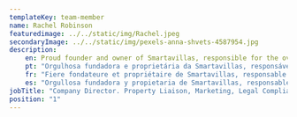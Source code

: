```yaml
---
templateKey: team-member
name: Rachel Robinson 
featuredimage: ../../static/img/Rachel.jpeg
secondaryImage: ../../static/img/pexels-anna-shvets-4587954.jpg
description: 
    en: Proud founder and owner of Smartavillas, responsible for the overall strategy, operations, new properties, and key accounts. Ever dynamic and ambitious, Rachel possesses a highly enviable career history with extensive senior retail management experience in the UK.
    pt: "Orgulhosa fundadora e proprietária da Smartavillas, responsável pela estratégia global, operações, novas propriedades e contas-chave. Sempre dinâmica e ambiciosa, a Rachel possui uma história de carreira altamente invejável, com uma vasta experiência de gestão sénior de retalho no Reino Unido."
    fr: "Fiere fondateure et propriétaire de Smartavillas, responsable de la stratégie globale, des opérations, des nouvelles propriétés et des comptes clés. Toujours dynamique et ambitieuse, Rachel possède une carrière très enviable avec une vaste expérience en gestion de détail au Royaume-Uni."
    es: "Orgullosa fundadora y propietaria de Smartavillas, responsable de la estrategia general, operaciones, nuevas propiedades y cuentas clave. Siempre dinámica y ambiciosa, Rachel posee una trayectoria profesional muy envidiable con una amplia experiencia en gestión minorista senior en el Reino Unido."
jobTitle: "Company Director. Property Liaison, Marketing, Legal Compliance"
position: "1"
---
```


